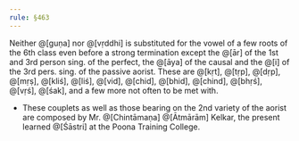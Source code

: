 ```yaml
---
rule: §463
---
```


Neither @[guṇa] nor @[vṛddhi] is substituted for the vowel of a few roots of the 6th class even before a strong termination except the @[ār] of the 1st and 3rd person sing. of the perfect, the @[āya] of the causal and the @[i] of the 3rd pers. sing. of the passive aorist. These are @[kṛt], @[tṛp], @[dṛp], @[mṛṣ], @[kliś], @[liś], @[vid], @[chid], @[bhid], @[chind], @[bhṛś], @[vṛś], @[śak], and a few more not often to be met with.

- These couplets as well as those bearing on the 2nd variety of the aorist are composed by Mr. @[Chintāmaṇa] @[Ātmārām] Kelkar, the present learned @[Śāstri] at the Poona Training College.